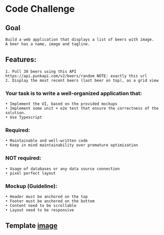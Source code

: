 # Code Challenge

## Goal

    Build a web application that displays a list of beers with image.
    A beer has a name, image and tagline.

## Features:

    1. Pull 30 beers using this API https://api.punkapi.com/v2/beers/random NOTE: exactly this url
    2. Display the most recent beers (last beer on top), as a grid view

### Your task is to write a well-organized application that:

    • Implement the UI, based on the provided mockups
    • Implement some unit + e2e test that ensure the correctness of the solution.
    • Use Typescript

### Required:

    • Maintainable and well-written code
    • Keep in mind maintainability over premature optimization

### NOT required:

    • Usage of databases or any data source connection
    • pixel perfect layout

### Mockup (Guideline):

    • Header must be anchored on the top
    • Footer must be anchored on the bottom
    • Content need to be scrollable
    • Layout need to be responsive

## Template [image](https://github.com/hnariman/react-ts-test/blob/master/public/template-1.png)
